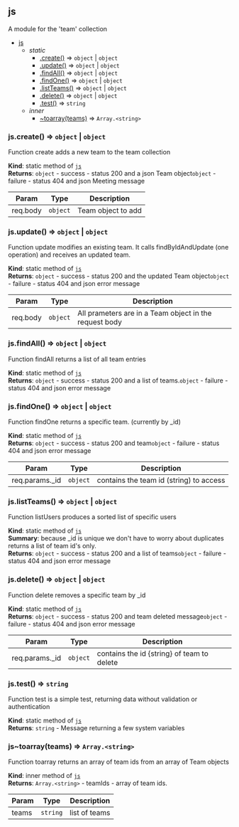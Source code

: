 <a name="team.controller.module_js"></a>

## js
A module for the 'team' collection


* [js](#team.controller.module_js)
    * _static_
        * [.create()](#team.controller.module_js.create) ⇒ <code>object</code> \| <code>object</code>
        * [.update()](#team.controller.module_js.update) ⇒ <code>object</code> \| <code>object</code>
        * [.findAll()](#team.controller.module_js.findAll) ⇒ <code>object</code> \| <code>object</code>
        * [.findOne()](#team.controller.module_js.findOne) ⇒ <code>object</code> \| <code>object</code>
        * [.listTeams()](#team.controller.module_js.listTeams) ⇒ <code>object</code> \| <code>object</code>
        * [.delete()](#team.controller.module_js.delete) ⇒ <code>object</code> \| <code>object</code>
        * [.test()](#team.controller.module_js.test) ⇒ <code>string</code>
    * _inner_
        * [~toarray(teams)](#team.controller.module_js..toarray) ⇒ <code>Array.&lt;string&gt;</code>

<a name="team.controller.module_js.create"></a>

### js.create() ⇒ <code>object</code> \| <code>object</code>
Function create adds a new team to the team collection

**Kind**: static method of [<code>js</code>](#team.controller.module_js)  
**Returns**: <code>object</code> - success - status 200 and a json Team object<code>object</code> - failure - status 404 and json Meeting message  

| Param | Type | Description |
| --- | --- | --- |
| req.body | <code>object</code> | Team object to add |

<a name="team.controller.module_js.update"></a>

### js.update() ⇒ <code>object</code> \| <code>object</code>
Function update modifies an existing team.
It calls findByIdAndUpdate (one operation) and receives an updated team.

**Kind**: static method of [<code>js</code>](#team.controller.module_js)  
**Returns**: <code>object</code> - success - status 200 and the updated Team object<code>object</code> - failure - status 404 and json error message  

| Param | Type | Description |
| --- | --- | --- |
| req.body | <code>object</code> | All prameters are in a Team object in the request body |

<a name="team.controller.module_js.findAll"></a>

### js.findAll() ⇒ <code>object</code> \| <code>object</code>
Function findAll returns a list of all team entries

**Kind**: static method of [<code>js</code>](#team.controller.module_js)  
**Returns**: <code>object</code> - success - status 200 and a list of teams.<code>object</code> - failure - status 404 and json error message  
<a name="team.controller.module_js.findOne"></a>

### js.findOne() ⇒ <code>object</code> \| <code>object</code>
Function findOne returns a specific team. (currently by _id)

**Kind**: static method of [<code>js</code>](#team.controller.module_js)  
**Returns**: <code>object</code> - success - status 200 and team<code>object</code> - failure - status 404 and json error message  

| Param | Type | Description |
| --- | --- | --- |
| req.params._id | <code>object</code> | contains the team id (string) to access |

<a name="team.controller.module_js.listTeams"></a>

### js.listTeams() ⇒ <code>object</code> \| <code>object</code>
Function listUsers produces a sorted list of specific users

**Kind**: static method of [<code>js</code>](#team.controller.module_js)  
**Summary**: because _id is unique we don't have to worry about duplicates
         returns a list of team id's only.  
**Returns**: <code>object</code> - success - status 200 and a list of teams<code>object</code> - failure - status 404 and json error message  
<a name="team.controller.module_js.delete"></a>

### js.delete() ⇒ <code>object</code> \| <code>object</code>
Function delete removes a specific team by _id

**Kind**: static method of [<code>js</code>](#team.controller.module_js)  
**Returns**: <code>object</code> - success - status 200 and team deleted message<code>object</code> - failure - status 404 and json error message  

| Param | Type | Description |
| --- | --- | --- |
| req.params._id | <code>object</code> | contains the id {string} of team to delete |

<a name="team.controller.module_js.test"></a>

### js.test() ⇒ <code>string</code>
Function test is a simple test,  returning data without validation or authentication

**Kind**: static method of [<code>js</code>](#team.controller.module_js)  
**Returns**: <code>string</code> - Message returning a few system variables  
<a name="team.controller.module_js..toarray"></a>

### js~toarray(teams) ⇒ <code>Array.&lt;string&gt;</code>
Function toarray returns an array of team ids from an array of Team objects

**Kind**: inner method of [<code>js</code>](#team.controller.module_js)  
**Returns**: <code>Array.&lt;string&gt;</code> - teamIds - array of team ids.  

| Param | Type | Description |
| --- | --- | --- |
| teams | <code>string</code> | list of teams |

